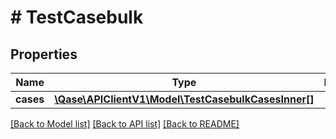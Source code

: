 # # TestCasebulk

## Properties

Name | Type | Description | Notes
------------ | ------------- | ------------- | -------------
**cases** | [**\Qase\APIClientV1\Model\TestCasebulkCasesInner[]**](TestCasebulkCasesInner.md) |  |

[[Back to Model list]](../../README.md#models) [[Back to API list]](../../README.md#endpoints) [[Back to README]](../../README.md)
